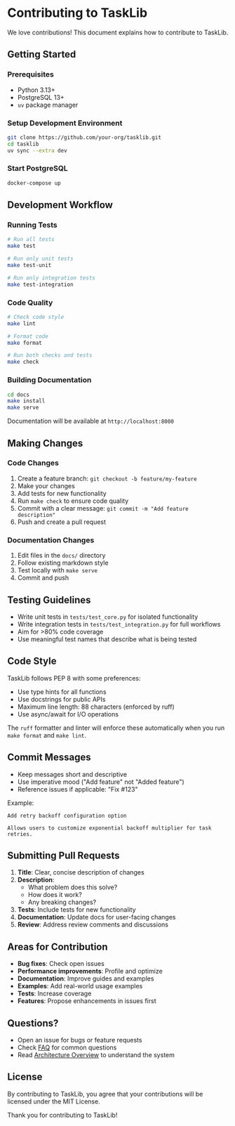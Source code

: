 # Contributing to TaskLib

We love contributions! This document explains how to contribute to TaskLib.

## Getting Started

### Prerequisites

- Python 3.13+
- PostgreSQL 13+
- `uv` package manager

### Setup Development Environment

```bash
git clone https://github.com/your-org/tasklib.git
cd tasklib
uv sync --extra dev
```

### Start PostgreSQL

```bash
docker-compose up
```

## Development Workflow

### Running Tests

```bash
# Run all tests
make test

# Run only unit tests
make test-unit

# Run only integration tests
make test-integration
```

### Code Quality

```bash
# Check code style
make lint

# Format code
make format

# Run both checks and tests
make check
```

### Building Documentation

```bash
cd docs
make install
make serve
```

Documentation will be available at `http://localhost:8000`

## Making Changes

### Code Changes

1. Create a feature branch: `git checkout -b feature/my-feature`
2. Make your changes
3. Add tests for new functionality
4. Run `make check` to ensure code quality
5. Commit with a clear message: `git commit -m "Add feature description"`
6. Push and create a pull request

### Documentation Changes

1. Edit files in the `docs/` directory
2. Follow existing markdown style
3. Test locally with `make serve`
4. Commit and push

## Testing Guidelines

- Write unit tests in `tests/test_core.py` for isolated functionality
- Write integration tests in `tests/test_integration.py` for full workflows
- Aim for >80% code coverage
- Use meaningful test names that describe what is being tested

## Code Style

TaskLib follows PEP 8 with some preferences:

- Use type hints for all functions
- Use docstrings for public APIs
- Maximum line length: 88 characters (enforced by ruff)
- Use async/await for I/O operations

The `ruff` formatter and linter will enforce these automatically when you run `make format` and `make lint`.

## Commit Messages

- Keep messages short and descriptive
- Use imperative mood ("Add feature" not "Added feature")
- Reference issues if applicable: "Fix #123"

Example:
```
Add retry backoff configuration option

Allows users to customize exponential backoff multiplier for task retries.
```

## Submitting Pull Requests

1. **Title**: Clear, concise description of changes
2. **Description**:
   - What problem does this solve?
   - How does it work?
   - Any breaking changes?
3. **Tests**: Include tests for new functionality
4. **Documentation**: Update docs for user-facing changes
5. **Review**: Address review comments and discussions

## Areas for Contribution

- **Bug fixes**: Check open issues
- **Performance improvements**: Profile and optimize
- **Documentation**: Improve guides and examples
- **Examples**: Add real-world usage examples
- **Tests**: Increase coverage
- **Features**: Propose enhancements in issues first

## Questions?

- Open an issue for bugs or feature requests
- Check [FAQ](./faq.md) for common questions
- Read [Architecture Overview](./design.md) to understand the system

## License

By contributing to TaskLib, you agree that your contributions will be licensed under the MIT License.

Thank you for contributing to TaskLib!

